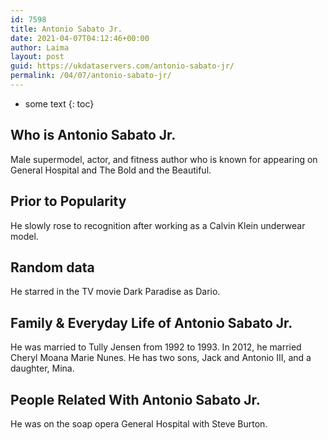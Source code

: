 ```yaml
---
id: 7598
title: Antonio Sabato Jr.
date: 2021-04-07T04:12:46+00:00
author: Laima
layout: post
guid: https://ukdataservers.com/antonio-sabato-jr/
permalink: /04/07/antonio-sabato-jr/
---
```


* some text
{: toc}


## Who is Antonio Sabato Jr.
                  
                  
                  
Male supermodel, actor, and fitness author who is known for appearing on General Hospital and The Bold and the Beautiful.
                  
              
            
              
            
                
                
                
## Prior to Popularity
                  
                  
                  
He slowly rose to recognition after working as a Calvin Klein underwear model.
                  
              
            
              
            
                
                
                
## Random data
                  
                  
                  
He starred in the TV movie Dark Paradise as Dario.
                  
              
            
              
            
                
                
                
## Family & Everyday Life of Antonio Sabato Jr.
                  
                  
                  
He was married to Tully Jensen from 1992 to 1993. In 2012, he married Cheryl Moana Marie Nunes. He has two sons, Jack and Antonio III, and a daughter, Mina.
                  
              
            
              
            
                
                
                
## People Related With Antonio Sabato Jr.
                  
                  
                  
He was on the soap opera General Hospital with Steve Burton.
                  
              
            
              
            
                
              
            
              
              
            
            
              
            
          
          
          